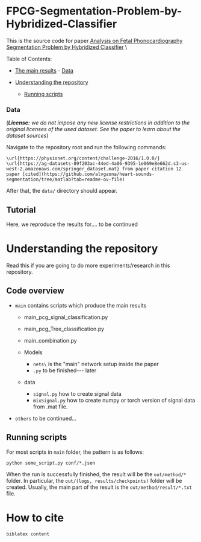 # FPCG-Segmentation-Problem-by-Hybridized-Classifier

This is the source code for paper [Analysis on Fetal Phonocardiography Segmentation Problem by Hybridized Classifier](https://) \\


Table of Contents:
- [The main results](#the-main-results)
        - [Data](#data)

- [Understanding the repository](#understanding-the-repository)
    - [Running scripts](#running-scripts)



### Data

(***License:** we do not impose any new license restrictions in addition to the original licenses of the used dataset.
See the paper to learn about the dataset sources*)

Navigate to the repository root and run the following commands:
```
\url{https://physionet.org/content/challenge-2016/1.0.0/}
\url{https://ag-datasets-89f203ac-44ed-4a06-9395-1e069e8e662d.s3-us-west-2.amazonaws.com/springer_dataset.mat} from paper citation 12
paper [cited](https://github.com/alvgaona/heart-sounds-segmentation/tree/matlab?tab=readme-ov-file)
```

After that, the `data/` directory should appear.

## Tutorial

Here, we reproduce the results for.... to be continued

# Understanding the repository

Read this if you are going to do more experiments/research in this repository.

## Code overview
- `main` contains scripts which produce the main results
    - main_pcg_signal_classification.py
    - main_pcg_Tree_classification.py
    - main_combination.py
    - Models
        - `nets\` is the "main" network setup inside the paper
        - `.py` to be finished--- later

    - data
        - `signal.py` how to create signal data
        - `mixSignal.py` how to create numpy or torch version of signal data from .mat file.

- `others` to be continued...


## Running scripts

For most scripts in `main` folder, the pattern is as follows:

```
python some_script.py conf/*.json
```

When the run is successfully finished, the result will be the `out/method/*` folder.
In particular, the `out/(logs, results/checkpoints)` folder will be created.
Usually, the main part of the result is the `out/method/result/*.txt` file.



# How to cite<!-- omit in toc -->

```
biblatex content
```
